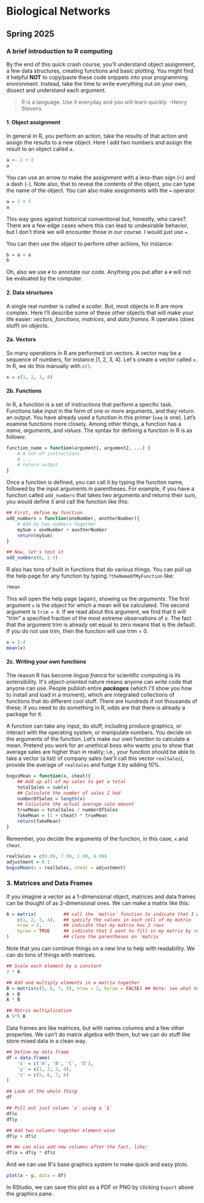 # Biological Networks
## Spring 2025
### A brief introduction to R computing

By the end of this quick crash course, you'll understand object assignment, a few data structures, creating functions and basic plotting. 
You might find it helpful **NOT** to copy/paste these code snippets into your programming environment. 
Instead, take the time to write everything out on your own, dissect and understand each argument.
> R is a language. Use it everyday and you will learn quickly.
> -Henry Stevens

#### 1. Object assignment
In general in R, you perform an action, take the results of that action and
assign the results to a new object. Here I add
two numbers and assign the result to an object called `a`.

```r
a <- 2 + 3
a
```
You can use an arrow to make the assignment with a
less-than sign (<) and a dash (-). Note also, that to reveal the contents of the object,
you can type the name of the object. You can also make assignments with the `=` operator.

```r
a = 2 + 3
a
```
This way goes against historical conventional but, honestly, who cares? There are a few edge cases where this can lead
to undesirable behavior, but I don't think we will encounter those in our course. I would just use `=`.

You can then use the object to perform other actions, for instance:

```r
b = a + a
b
```

Oh, also we use `#` to annotate our code. Anything you put after a `#` will not be evaluated by the computer.


#### 2. Data structures
A single real number is called a *scalar*. But, most
objects in R are more complex. Here I'll describe some of these other objects that will make your life easier: *vectors*, *functions*, *matrices*, and *data frames*. 
R operates (does stuff) on objects.

#### 2a. Vectors
So many operations in R are performed on vectors. A vector may be a sequence of numbers, for instance [1, 2, 3, 4]. 
Let's create a vector called `x`. 
In R, we do this manually with `c()`.

```r
x = c(1, 2, 3, 4)
```

#### 2b. Functions
In R, a function is a set of instructions that perform a specific task. 
Functions take input in the form of one or more arguments, and they return an output. 
You have already used a
function in this primer (`seq` is one). 
Let’s examine functions more closely. Among other things, a function has a *name*, *arguments*, and *values*.
The syntax for defining a function in R is as follows:

```r
function_name = function(argument1, argument2, ...) {
    # A set of instructions
    # ...
    # return output
}
```

Once a function is defined, you can call it by typing the function name, 
followed by the input arguments in parentheses. 
For example, if you have a function called `add_numbers` that takes two arguments and returns their sum, 
you would define it and call the function like this:

```r
## First, define my function
add_numbers = function(oneNumber, anotherNumber){
    # Add my two numbers together
    mySum = oneNumber + anotherNumber
    return(mySum)
}

## Now, let's test it
add_numbers(6, 2.5)
```

R also has tons of built in functions that do various things. You can pull up the help page
for any function by typing `?theNameOfMyFunction` like:

```r
?mean
```

This will open the help page (again), showing us the *arguments*. 
The first argument `x` is the object for which a mean will be calculated. The second argument
is `trim = 0`. If we read about this argument, we find that it will “trim” a specified
fraction of the most extreme observations of x. The fact that the argument trim
is already set equal to zero means that is the default. If you do not use trim,
then the function will use trim = 0.

```r
x = 1:4
mean(x)
```

#### 2c. Writing your own functions
The reason R has become *lingua franca* for scientific computing is its extensibility. 
It's *object-oriented* nature means anyone can write code that anyone can use. 
People publish entire ***packages*** (which I'll show you how to install and load in a moment), 
which are integrated collections of functions that do different cool stuff. 
There are hundreds if not thousands of these; if you need to do something in R, odds are that there is already a package for it.

A function can take any input, do stuff, including produce graphics, or
interact with the operating system, or manipulate numbers. 
You decide on the arguments of the function. 
Let’s make our own function to calculate a mean. 
Pretend you work for an unethical boss who wants you to show that average sales are higher
than in reality; i.e., your function should be able to take a vector (a list) of company sales 
(we'll call this vector `realSales`), provide the average of `realSales` and fudge it
by adding 10%.

```r
bogusMean = function(x, cheat){
	## Add up all of my sales to get a total
	totalSales = sum(x)
	## Calculate the number of sales I had
	numberOfSales = length(x)
	## Calculate the actual average sale amount
	trueMean = totalSales / numberOfSales
	fakeMean = (1 + cheat) * trueMean
	return(fakeMean)
}
```

Remember, you decide the arguments of the function, in this case, `x` and `cheat`.

```r
realSales = c(9.99, 7.99, 1.99, 4.99)
adjustment = 0.1
bogusMean(x = realSales, cheat = adjustment)
```

### 3. Matrices and Data Frames
If you imagine a vector as a 1-dimensional object, matrices and data frames can be thought of as 2-dimensional ones.
We can make a matrix like this:

```r
A = matrix(          ## call the `matrix` function to indicate that I want to make a matrix
    c(1, 2, 3, 4),   ## specify the values in each cell of my matrix
    nrow = 2,        ## indicate that my matrix has 2 rows
    byrow = TRUE     ## indicate that I want to fill in my matrix by row
)                    ## close the parentheses on `matrix`
```

Note that you can continue things on a new line to help with readability.
We can do tons of things with matrices.

```r
## Scale each element by a constant
2 * A

## Add and multiply elements in a matrix together
B = matrix(c(5, 6, 7, 8), nrow = 2, byrow = FALSE) ## Note: see what happens with FALSE here?
A + B
A * B

## Matrix multiplication
A %*% B
```
Data frames are like matrices, but with names columns and a few other properties.
We can't do matrix algebra with them, but we can do stuff like store mixed data in a clean way.

```r
## Define my data frame
df = data.frame(
    'x' = c('A', 'B', 'C', 'D'),
    'y' = c(1, 2, 3, 4),
    'z' = c(5, 6, 7, 8)
)

## Look at the whole thing
df

## Pull out just column `x` using a `$`
df$x
df$y

## Add two columns together element-wise
df$y + df$z

## We can also add new columns after the fact, like:
df$a = df$y * df$z
```

And we can use R's base graphics system to make quick and easy plots.

```r
plot(a ~ y, data = df)
```

In RStudio, we can save this plot as a PDF or PNG by clicking `Export` above the graphics pane.

